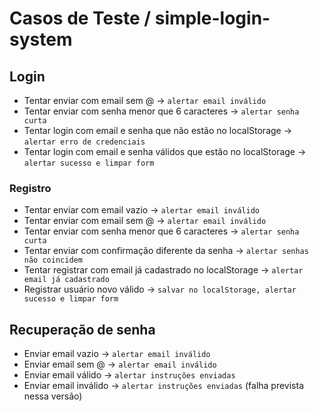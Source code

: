# Casos de Teste / simple-login-system

## Login

- Tentar enviar com email sem @ → `alertar email inválido`
- Tentar enviar com senha menor que 6 caracteres → `alertar senha curta`
- Tentar login com email e senha que não estão no localStorage → `alertar erro de credenciais`
- Tentar login com email e senha válidos que estão no localStorage → `alertar sucesso e limpar form`

### Registro

- Tentar enviar com email vazio → `alertar email inválido`
- Tentar enviar com email sem @ → `alertar email inválido`
- Tentar enviar com senha menor que 6 caracteres → `alertar senha curta`
- Tentar enviar com confirmação diferente da senha → `alertar senhas não coincidem`
- Tentar registrar com email já cadastrado no localStorage → `alertar email já cadastrado`
- Registrar usuário novo válido → `salvar no localStorage, alertar sucesso e limpar form`

 ## Recuperação de senha

- Enviar email vazio → `alertar email inválido`
- Enviar email sem @ → `alertar email inválido`
- Enviar email válido → `alertar instruções enviadas`
- Enviar email inválido → `alertar instruções enviadas` (falha prevista nessa versão)